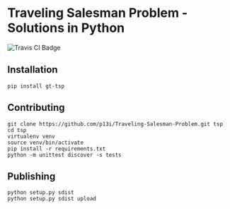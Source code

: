 # Traveling Salesman Problem - Solutions in Python

![Travis CI Badge](https://api.travis-ci.org/p13i/Traveling-Salesman-Problem.svg?branch=master)

## Installation

```
pip install gt-tsp
```

## Contributing

```
git clone https://github.com/p13i/Traveling-Salesman-Problem.git tsp
cd tsp
virtualenv venv
source venv/bin/activate
pip install -r requirements.txt
python -m unittest discover -s tests
```

## Publishing

```
python setup.py sdist
python setup.py sdist upload
```

